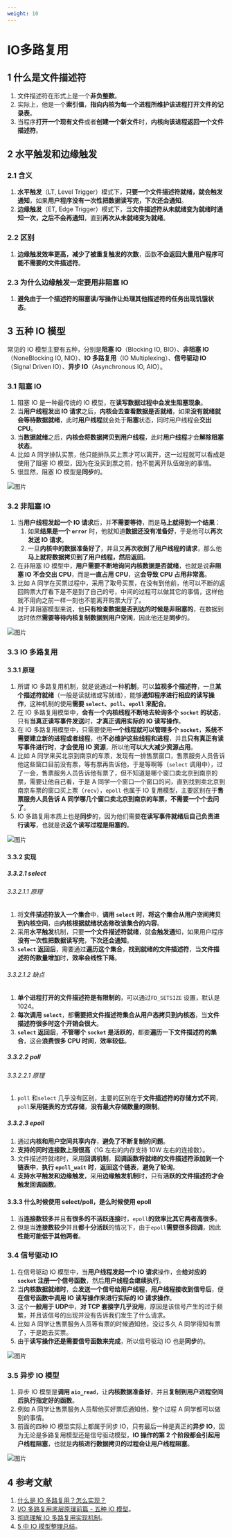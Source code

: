 ```yaml
---
weight: 10
---
```


# IO多路复用

## 1 什么是文件描述符

1. 文件描述符在形式上是一个**非负整数**。
2. 实际上，他是一个**索引值**，**指向内核为每一个进程所维护该进程打开文件的记录表**。
3. 当程序**打开一个现有文件**或者**创建一个新文件**时，**内核向该进程返回一个文件描述符**。

## 2 水平触发和边缘触发

### 2.1 含义

1. **水平触发**（LT, Level Trigger）模式下，**只要一个文件描述符就绪，就会触发通知**，如果**用户程序没有一次性把数据读写完，下次还会通知**。
2. **边缘触发**（ET, Edge Trigger）模式下，当**文件描述符从未就绪变为就绪时通知一次，之后不会再通知**，直到**再次从未就绪变为就绪**。

### 2.2 区别

1. **边缘触发效率更高，减少了被重复触发的次数**，函数**不会返回大量用户程序可能不需要的文件描述符**。

### 2.3 为什么边缘触发一定要用非阻塞 IO

1. **避免由于一个描述符的阻塞读/写操作让处理其他描述符的任务出现饥饿状态**。

## 3 五种 IO 模型

常见的 IO 模型主要有五种，分别是**阻塞 IO**（Blocking IO, BIO）、**非阻塞 IO**（NoneBlocking IO, NIO）、**IO 多路复用**（IO Multiplexing）、**信号驱动 IO**（Signal Driven IO）、**异步 IO**（Asynchronous IO, AIO）。

### 3.1 阻塞 IO

1. 阻塞 IO 是一种最传统的 IO 模型，在**读写数据过程中会发生阻塞现象**。
2. 当**用户线程发出 IO 请求**之后，**内核会去查看数据是否就绪**，如果**没有就绪就会等待数据就绪**，此时**用户线程**就会处于**阻塞**状态，同时用户线程会**交出 CPU**。
3. 当**数据就绪**之后，**内核会将数据拷贝到用户线程**，此时**用户线程**才会**解除阻塞状态**。
4. 比如 A 同学排队买票，他只能排队买上票才可以离开，这一过程就可以看成是使用了阻塞 IO 模型，因为在没买到票之前，他不能离开队伍做别的事情。
5. 很显然，阻塞 IO 模型是**同步**的。

![图片](../../../media/202105/2021-05-20_112421.png)

### 3.2 非阻塞 IO

1. 当**用户线程发起一个 IO 请求**后，并**不需要等待**，而是**马上就得到一个结果**：
   1. 如果**结果是一个 `error`** 时，他就知道**数据还没有准备好**，于是他可以**再次发送 IO 请求**。
   2. 一旦**内核中的数据准备好了**，并且又**再次收到了用户线程的请求**，那么他**马上就将数据拷贝到了用户线程，然后返回**。
2. 在非阻塞 IO 模型中，**用户需要不断地询问内核数据是否就绪**，也就是说**非阻塞 IO 不会交出 CPU**，而是**一直占用 CPU**，这**会导致 CPU 占用非常高**。
3. 比如 A 同学在买票过程中，采用了取号买票，在没有到他前，他可以不断的返回购票大厅看下是不是到了自己的号，中间的过程可以做其它的事情，这样他就不用向之前一样一刻也不能离开购票大厅了。
4. 对于非阻塞模型来说，他**只有检查数据是否到达的时候是非阻塞的**，在数据到达时依然**需要等待内核复制数据到用户空间**，因此他还是**同步**的。

![图片](../../../media/202105/2021-05-20_114304.png)

### 3.3 IO 多路复用

#### 3.3.1 原理

1. 所谓 IO 多路复用机制，就是说通过一种**机制**，可以**监视多个描述符**，一旦**某个描述符就绪**（一般是读就绪或写就绪），能够**通知程序进行相应的读写操作**，这种机制的使用**需要 `select`、`poll`、`epoll` 来配合**。
2. 在 IO 多路复用模型中，**会有一个内核线程不断地去轮询多个 `socket` 的状态**，只有**当真正读写事件发送**时，**才真正调用实际的 IO 读写操作**。
3. 在 IO 多路复用模型中，只需要使用**一个线程就可以管理多个 `socket`**，**系统不需要建立新的进程或者线程**，也**不必维护这些线程和进程**，并且**只有真正有读写事件进行时**，**才会使用 IO 资源**，所以他**可以大大减少资源占用**。
4. 比如 A 同学来买北京到南京的车票，发现有一排售票窗口，售票服务人员告诉他这些窗口目前没有票，等有票再告诉他，于是等啊等（`select` 调用中），过了一会，售票服务人员告诉他有票了，但不知道是哪个窗口卖北京到南京的票，需要让他自己看，于是 A 同学一个窗口一个窗口的问，直到找到卖北京到南京车票的窗口买上票（`recv`），`epoll` 也属于 IO 复用模型，主要区别在于**售票服务人员告诉 A 同学哪几个窗口卖北京到南京的车票，不需要一个个去问了**。
5. IO 多路复用本质上也是**同步**的，因为他们需要**在读写事件就绪后自己负责进行读写**，也就是说**这个读写过程是阻塞的**。

![图片](../../../media/202105/2021-05-20_141102.png)

#### 3.3.2 实现

##### 3.3.2.1 select

###### 3.3.2.1.1 原理

1. 将**文件描述符放入一个集合**中，**调用 `select` 时**，**将这个集合从用户空间拷贝到内核空间**，由**内核根据就绪状态修改该集合的内容**。
2. 采用**水平触发**机制，只要**一个文件描述符就绪**，就**会触发通**知，如果用户程序**没有一次性把数据读写完**，**下次还会通知**。
3. **`select` 返回后**，需要通过**遍历这个集合**，**找到就绪的文件描述符**，当**文件描述符的数量增加**时，**效率会线性下降**。

###### 3.3.2.1.2 缺点

1. **单个进程打开的文件描述符是有限制的**，可以通过`FD_SETSIZE` 设置，默认是 1024。
2. **每次调用 `select`**，都**需要把文件描述符集合从用户态拷贝到内核态**，当**文件描述符很多时这个开销会很大**。
3. **`select` 返回后**，**不管哪个 `socket` 是活跃的**，都要**遍历一下文件描述符的集合**，这会**浪费很多 CPU 时间**，**效率较低**。

##### 3.3.2.2 poll

###### 3.3.2.2.1 原理

1. `poll` 和`select` 几乎没有区别，主要的区别在于**文件描述符的存储方式不同**，`poll`**采用链表的方式存储**，**没有最大存储数量的限制**。

##### 3.3.2.3 epoll

1. 通过**内核和用户空间共享内存**，**避免了不断复制的问题**。
2. **支持的同时连接数上限很高**（1G 左右的内存支持 10W 左右的连接数）。
3. 文件描述符就绪时，采用**回调机制**，**回调函数将就绪的文件描述符添加到一个链表中**，**执行 `epoll_wait` 时**，**返回这个链表**，**避免了轮询**。
4. **支持水平触发和边缘触发**，采用**边缘触发机制**时，只有**活跃的文件描述符才会触发回调函数**。

#### 3.3.3 什么时候使用 select/poll，是么时候使用 epoll

1. 当**连接数较多**并且**有很多的不活跃连接**时，`epoll`**的效率比其它两者高很多**。
2. 但是当**连接数较少**并且**都十分活跃**的情况下，由于`epoll`**需要很多回调**，因此**性能可能低于其他两者**。

### 3.4 信号驱动 IO

1. 在信号驱动 IO 模型中，当**用户线程发起一个 IO 请求**操作，会**给对应的 `socket` 注册一个信号函数**，然后**用户线程会继续执行**。
2. 当**内核数据就绪时**，会**发送一个信号给用户线程**，**用户线程接收到信号后**，便**在信号函数中调用 IO 读写操作来进行实际的 IO 请求操作**。
3. 这个**一般用于 UDP**中，**对 TCP 套接字几乎没用**，原因是该信号产生的过于频繁，并且该信号的出现并没有告诉我们发生了什么请求。
4. 比如 A 同学让售票服务人员等有票的时候通知他，没过多久 A 同学得知有票了，于是跑去买票。
5. 由于**读写操作还是需要信号函数来完成**，所以信号驱动 IO 也是**同步**的。

![图片](../../../media/202105/2021-05-20_153624.png)

### 3.5 异步 IO 模型

1. 异步 IO 模型是**调用 `aio_read`**，让**内核数据准备好**，并且**复制到用户进程空间后执行指定好的函数**。
2. 例如 A 同学让售票服务人员帮他买好票后通知他，整个过程 A 同学都可以做别的事情。
3. 前面的四种 IO 模型实际上都属于同步 IO，只有最后一种是真正的**异步 IO**，因为无论是多路复用模型还是信号驱动模型，**IO 操作的第 2 个阶段都会引起用户线程阻塞**，也就是**内核进行数据拷贝的过程会让用户线程阻塞**。

![图片](../../../media/202105/2021-05-20_155626.png)

## 4 参考文献

1. [什么是 IO 多路复用？怎么实现？](https://github.com/wolverinn/Waking-Up/blob/master/Operating%20Systems.md#%E4%BB%80%E4%B9%88%E6%98%AFIO%E5%A4%9A%E8%B7%AF%E5%A4%8D%E7%94%A8%E6%80%8E%E4%B9%88%E5%AE%9E%E7%8E%B0)
2. [I/O 多路复用底层原理前篇 - 五种 IO 模型](https://mp.weixin.qq.com/s/T-hP3wt4whtvVh1H1LBU3w)。
3. [彻底理解 IO 多路复用实现机制](https://juejin.cn/post/6882984260672847879)。
4. [5 中 IO 模型整理总结](https://www.cnblogs.com/dushangguzhousuoli/p/10822262.html)。
